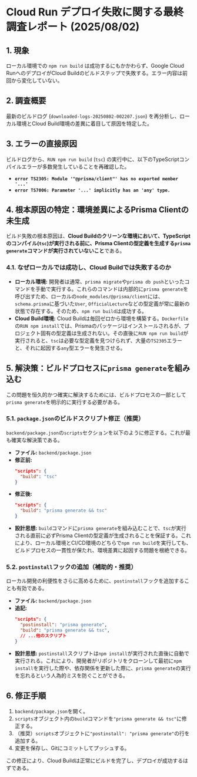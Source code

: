 # Cloud Run デプロイ失敗に関する最終調査レポート (2025/08/02)

## 1. 現象

ローカル環境での `npm run build` は成功するにもかかわらず、Google Cloud RunへのデプロイがCloud Buildのビルドステップで失敗する。エラー内容は前回から変化していない。

## 2. 調査概要

最新のビルドログ (`downloaded-logs-20250802-002207.json`) を再分析し、ローカル環境とCloud Build環境の差異に着目して原因を特定した。

## 3. エラーの直接原因

ビルドログから、`RUN npm run build` (`tsc`) の実行中に、以下のTypeScriptコンパイルエラーが多数発生していることを再確認した。

-   **`error TS2305: Module '"@prisma/client"' has no exported member '...'`**
-   **`error TS7006: Parameter '...' implicitly has an 'any' type.`**

## 4. 根本原因の特定：環境差異によるPrisma Clientの未生成

ビルド失敗の根本原因は、**Cloud Buildのクリーンな環境において、TypeScriptのコンパイル(`tsc`)が実行される前に、Prisma Clientの型定義を生成する`prisma generate`コマンドが実行されていないこと**である。

### 4.1. なぜローカルでは成功し、Cloud Buildでは失敗するのか

-   **ローカル環境:** 開発者は通常、`prisma migrate`や`prisma db push`といったコマンドを手動で実行する。これらのコマンドは内部的に`prisma generate`を呼び出すため、ローカルの`node_modules/@prisma/client`には、`schema.prisma`に基づいた`User`, `OfficialLecture`などの型定義が常に最新の状態で存在する。そのため、`npm run build`は成功する。
-   **Cloud Build環境:** Cloud Buildは毎回ゼロから環境を構築する。`Dockerfile`の`RUN npm install`では、Prismaのパッケージはインストールされるが、プロジェクト固有の型定義は生成されない。その直後に`RUN npm run build`が実行されると、`tsc`は必要な型定義を見つけられず、大量の`TS2305`エラーと、それに起因する`any`型エラーを発生させる。

## 5. 解決策：ビルドプロセスに`prisma generate`を組み込む

この問題を恒久的かつ確実に解決するためには、ビルドプロセスの一部として`prisma generate`を明示的に実行する必要がある。

### 5.1. `package.json`のビルドスクリプト修正（推奨）

`backend/package.json`の`scripts`セクションを以下のように修正する。これが最も確実な解決策である。

-   **ファイル:** `backend/package.json`
-   **修正前:**
    ```json
    "scripts": {
      "build": "tsc"
    }
    ```
-   **修正後:**
    ```json
    "scripts": {
      "build": "prisma generate && tsc"
    }
    ```
-   **設計思想:** `build`コマンドに`prisma generate`を組み込むことで、`tsc`が実行される直前に必ずPrisma Clientの型定義が生成されることを保証する。これにより、ローカル環境とCI/CD環境のどちらで`npm run build`を実行しても、ビルドプロセスの一貫性が保たれ、環境差異に起因する問題を根絶できる。

### 5.2. `postinstall`フックの追加（補助的・推奨）

ローカル開発の利便性をさらに高めるために、`postinstall`フックを追加することも有効である。

-   **ファイル:** `backend/package.json`
-   **追記:**
    ```json
    "scripts": {
      "postinstall": "prisma generate",
      "build": "prisma generate && tsc",
      // ...他のスクリプト
    }
    ```
-   **設計思想:** `postinstall`スクリプトは`npm install`が実行された直後に自動で実行される。これにより、開発者がリポジトリをクローンして最初に`npm install`を実行した際や、依存関係を更新した際に、`prisma generate`の実行を忘れるという人為的ミスを防ぐことができる。

## 6. 修正手順

1.  `backend/package.json`を開く。
2.  `scripts`オブジェクト内の`build`コマンドを`"prisma generate && tsc"`に修正する。
3.  （推奨）`scripts`オブジェクトに`"postinstall": "prisma generate"`の行を追加する。
4.  変更を保存し、Gitにコミットしてプッシュする。

この修正により、Cloud Buildは正常にビルドを完了し、デプロイが成功するはずである。